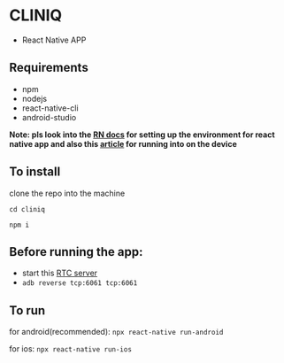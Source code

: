 # CLINIQ
- React Native APP

## Requirements
- npm
- nodejs
- react-native-cli
- android-studio 

**Note: pls look into the [RN docs](https://reactnative.dev/docs/environment-setup) for setting up the environment for react native app and also this [article](https://reactnative.dev/docs/running-on-device) for running into on the device**

## To install
clone the repo into the machine

`cd cliniq`

`npm i`

## Before running the app:
- start this [RTC server](https://github.com/Mahesh-Ironcoder/cliniq-rtc-server)
- `adb reverse tcp:6061 tcp:6061`

## To run
for android(recommended): `npx react-native run-android`

for ios: `npx react-native run-ios`
